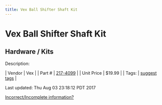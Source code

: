 ```yaml
---
title: Vex Ball Shifter Shaft Kit
---
```


# Vex Ball Shifter Shaft Kit
## Hardware / Kits
Description: 	 

| Vendor | Vex | 
| Part # | [217-4099](http://www.vexrobotics.com/vexpro/motion/gearboxes/3cimballshifter/217-4099.html) | 
| Unit Price | $19.99 | 
| Tags: | [suggest tags](https://docs.google.com/forms/d/e/1FAIpQLSeWyY8v3RgOty-MyWmh9U0iivNYN_molChYyS-0U-o-kOAv_g/viewform) | 

Last updated: Thu Aug 03 23:18:12 PDT 2017

 [Incorrect/Incomplete information?](https://docs.google.com/forms/d/e/1FAIpQLSeWyY8v3RgOty-MyWmh9U0iivNYN_molChYyS-0U-o-kOAv_g/viewform)